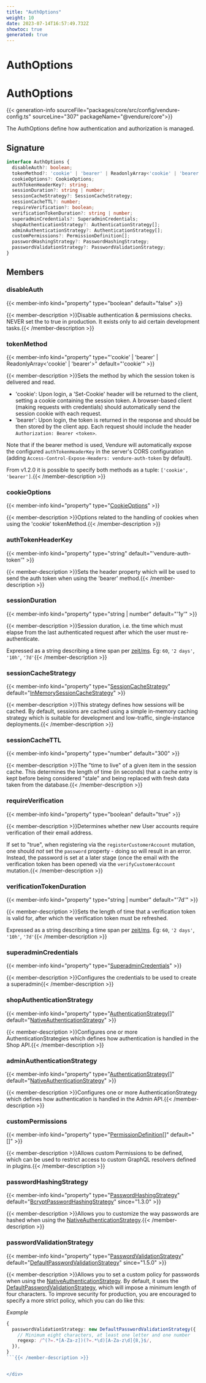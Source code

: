 ```yaml
---
title: "AuthOptions"
weight: 10
date: 2023-07-14T16:57:49.732Z
showtoc: true
generated: true
---
```

<!-- This file was generated from the Vendure source. Do not modify. Instead, re-run the "docs:build" script -->

# AuthOptions
<div class="symbol">


# AuthOptions

{{< generation-info sourceFile="packages/core/src/config/vendure-config.ts" sourceLine="307" packageName="@vendure/core">}}

The AuthOptions define how authentication and authorization is managed.

## Signature

```TypeScript
interface AuthOptions {
  disableAuth?: boolean;
  tokenMethod?: 'cookie' | 'bearer' | ReadonlyArray<'cookie' | 'bearer'>;
  cookieOptions?: CookieOptions;
  authTokenHeaderKey?: string;
  sessionDuration?: string | number;
  sessionCacheStrategy?: SessionCacheStrategy;
  sessionCacheTTL?: number;
  requireVerification?: boolean;
  verificationTokenDuration?: string | number;
  superadminCredentials?: SuperadminCredentials;
  shopAuthenticationStrategy?: AuthenticationStrategy[];
  adminAuthenticationStrategy?: AuthenticationStrategy[];
  customPermissions?: PermissionDefinition[];
  passwordHashingStrategy?: PasswordHashingStrategy;
  passwordValidationStrategy?: PasswordValidationStrategy;
}
```
## Members

### disableAuth

{{< member-info kind="property" type="boolean" default="false"  >}}

{{< member-description >}}Disable authentication & permissions checks.
NEVER set the to true in production. It exists
only to aid certain development tasks.{{< /member-description >}}

### tokenMethod

{{< member-info kind="property" type="'cookie' | 'bearer' | ReadonlyArray&#60;'cookie' | 'bearer'&#62;" default="'cookie'"  >}}

{{< member-description >}}Sets the method by which the session token is delivered and read.

* 'cookie': Upon login, a 'Set-Cookie' header will be returned to the client, setting a
  cookie containing the session token. A browser-based client (making requests with credentials)
  should automatically send the session cookie with each request.
* 'bearer': Upon login, the token is returned in the response and should be then stored by the
  client app. Each request should include the header `Authorization: Bearer <token>`.

Note that if the bearer method is used, Vendure will automatically expose the configured
`authTokenHeaderKey` in the server's CORS configuration (adding `Access-Control-Expose-Headers: vendure-auth-token`
by default).

From v1.2.0 it is possible to specify both methods as a tuple: `['cookie', 'bearer']`.{{< /member-description >}}

### cookieOptions

{{< member-info kind="property" type="<a href='/typescript-api/auth/cookie-options#cookieoptions'>CookieOptions</a>"  >}}

{{< member-description >}}Options related to the handling of cookies when using the 'cookie' tokenMethod.{{< /member-description >}}

### authTokenHeaderKey

{{< member-info kind="property" type="string" default="'vendure-auth-token'"  >}}

{{< member-description >}}Sets the header property which will be used to send the auth token when using the 'bearer' method.{{< /member-description >}}

### sessionDuration

{{< member-info kind="property" type="string | number" default="'1y'"  >}}

{{< member-description >}}Session duration, i.e. the time which must elapse from the last authenticated request
after which the user must re-authenticate.

Expressed as a string describing a time span per
[zeit/ms](https://github.com/zeit/ms.js).  Eg: `60`, `'2 days'`, `'10h'`, `'7d'`{{< /member-description >}}

### sessionCacheStrategy

{{< member-info kind="property" type="<a href='/typescript-api/auth/session-cache-strategy#sessioncachestrategy'>SessionCacheStrategy</a>" default="<a href='/typescript-api/auth/in-memory-session-cache-strategy#inmemorysessioncachestrategy'>InMemorySessionCacheStrategy</a>"  >}}

{{< member-description >}}This strategy defines how sessions will be cached. By default, sessions are cached using a simple
in-memory caching strategy which is suitable for development and low-traffic, single-instance
deployments.{{< /member-description >}}

### sessionCacheTTL

{{< member-info kind="property" type="number" default="300"  >}}

{{< member-description >}}The "time to live" of a given item in the session cache. This determines the length of time (in seconds)
that a cache entry is kept before being considered "stale" and being replaced with fresh data
taken from the database.{{< /member-description >}}

### requireVerification

{{< member-info kind="property" type="boolean" default="true"  >}}

{{< member-description >}}Determines whether new User accounts require verification of their email address.

If set to "true", when registering via the `registerCustomerAccount` mutation, one should *not* set the
`password` property - doing so will result in an error. Instead, the password is set at a later stage
(once the email with the verification token has been opened) via the `verifyCustomerAccount` mutation.{{< /member-description >}}

### verificationTokenDuration

{{< member-info kind="property" type="string | number" default="'7d'"  >}}

{{< member-description >}}Sets the length of time that a verification token is valid for, after which the verification token must be refreshed.

Expressed as a string describing a time span per
[zeit/ms](https://github.com/zeit/ms.js).  Eg: `60`, `'2 days'`, `'10h'`, `'7d'`{{< /member-description >}}

### superadminCredentials

{{< member-info kind="property" type="<a href='/typescript-api/auth/superadmin-credentials#superadmincredentials'>SuperadminCredentials</a>"  >}}

{{< member-description >}}Configures the credentials to be used to create a superadmin{{< /member-description >}}

### shopAuthenticationStrategy

{{< member-info kind="property" type="<a href='/typescript-api/auth/authentication-strategy#authenticationstrategy'>AuthenticationStrategy</a>[]" default="<a href='/typescript-api/auth/native-authentication-strategy#nativeauthenticationstrategy'>NativeAuthenticationStrategy</a>"  >}}

{{< member-description >}}Configures one or more AuthenticationStrategies which defines how authentication
is handled in the Shop API.{{< /member-description >}}

### adminAuthenticationStrategy

{{< member-info kind="property" type="<a href='/typescript-api/auth/authentication-strategy#authenticationstrategy'>AuthenticationStrategy</a>[]" default="<a href='/typescript-api/auth/native-authentication-strategy#nativeauthenticationstrategy'>NativeAuthenticationStrategy</a>"  >}}

{{< member-description >}}Configures one or more AuthenticationStrategy which defines how authentication
is handled in the Admin API.{{< /member-description >}}

### customPermissions

{{< member-info kind="property" type="<a href='/typescript-api/auth/permission-definition#permissiondefinition'>PermissionDefinition</a>[]" default="[]"  >}}

{{< member-description >}}Allows custom Permissions to be defined, which can be used to restrict access to custom
GraphQL resolvers defined in plugins.{{< /member-description >}}

### passwordHashingStrategy

{{< member-info kind="property" type="<a href='/typescript-api/auth/password-hashing-strategy#passwordhashingstrategy'>PasswordHashingStrategy</a>" default="<a href='/typescript-api/auth/bcrypt-password-hashing-strategy#bcryptpasswordhashingstrategy'>BcryptPasswordHashingStrategy</a>"  since="1.3.0" >}}

{{< member-description >}}Allows you to customize the way passwords are hashed when using the <a href='/typescript-api/auth/native-authentication-strategy#nativeauthenticationstrategy'>NativeAuthenticationStrategy</a>.{{< /member-description >}}

### passwordValidationStrategy

{{< member-info kind="property" type="<a href='/typescript-api/auth/password-validation-strategy#passwordvalidationstrategy'>PasswordValidationStrategy</a>" default="<a href='/typescript-api/auth/default-password-validation-strategy#defaultpasswordvalidationstrategy'>DefaultPasswordValidationStrategy</a>"  since="1.5.0" >}}

{{< member-description >}}Allows you to set a custom policy for passwords when using the <a href='/typescript-api/auth/native-authentication-strategy#nativeauthenticationstrategy'>NativeAuthenticationStrategy</a>.
By default, it uses the <a href='/typescript-api/auth/default-password-validation-strategy#defaultpasswordvalidationstrategy'>DefaultPasswordValidationStrategy</a>, which will impose a minimum length
of four characters. To improve security for production, you are encouraged to specify a more strict
policy, which you can do like this:

*Example*

```ts
{
  passwordValidationStrategy: new DefaultPasswordValidationStrategy({
    // Minimum eight characters, at least one letter and one number
    regexp: /^(?=.*[A-Za-z])(?=.*\d)[A-Za-z\d]{8,}$/,
  }),
}
```{{< /member-description >}}


</div>
